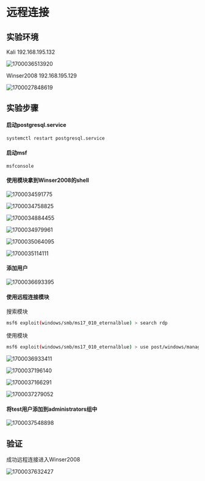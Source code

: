 # 远程连接

## 实验环境

Kali  192.168.195.132

![1700036513920](D:\作业\Linux\远程连接\img\1.png)

Winser2008  192.168.195.129

![1700027848619](D:\作业\Linux\远程连接\img\2.png)

## 实验步骤

#### 启动postgresql.service

```bash
systemctl restart postgresql.service
```

#### 启动msf

```basic
msfconsole
```

#### 使用模块拿到Winser2008的shell

![1700034591775](D:\作业\Linux\远程连接\img\3.png)

![1700034758825](D:\作业\Linux\远程连接\img\4.png)

![1700034884455](D:\作业\Linux\远程连接\img\5.png)

![1700034979961](D:\作业\Linux\远程连接\img\6.png)

![1700035064095](D:\作业\Linux\远程连接\img\7.png)

![1700035114111](D:\作业\Linux\远程连接\img\8.png)

#### 添加用户

![1700036693395](D:\作业\Linux\远程连接\img\9.png)

#### 使用远程连接模块

搜索模块

```bash
msf6 exploit(windows/smb/ms17_010_eternalblue) > search rdp
```

使用模块

```bash
msf6 exploit(windows/smb/ms17_010_eternalblue) > use post/windows/manage/enable_rdp
```

![1700036933411](D:\作业\Linux\远程连接\img\10.png)

![1700037196140](D:\作业\Linux\远程连接\img\11.png)

![1700037166291](D:\作业\Linux\远程连接\img\12.png)

![1700037279052](D:\作业\Linux\远程连接\img\13.png)

#### 将test用户添加到administrators组中

![1700037548898](D:\作业\Linux\远程连接\img\14.png)

## 验证

成功远程连接进入Winser2008

![1700037632427](D:\作业\Linux\远程连接\img\15.png)